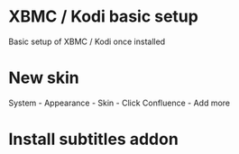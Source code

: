 
# XBMC / Kodi basic setup

Basic setup of XBMC / Kodi once installed

# New skin

System - Appearance - Skin - Click Confluence - Add more


# Install subtitles addon
